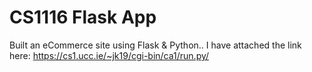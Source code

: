 # CS1116 Flask App
Built an eCommerce site using Flask &amp; Python.. I have attached the link here: https://cs1.ucc.ie/~jk19/cgi-bin/ca1/run.py/
